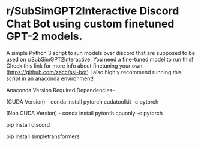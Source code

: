 # r/SubSimGPT2Interactive Discord Chat Bot using custom finetuned GPT-2 models.
A simple Python 3 script to run models over discord that are supposed to be used on r/SubSimGPT2Interactive.
You need a fine-tuned model to run this!
Check this link for more info about finetuning your own.
(https://github.com/zacc/ssi-bot)
I also highly recommend running this script in an anaconda environment!



Anaconda Version Required Dependencies-


(CUDA Version) - conda install pytorch cudatoolkit -c pytorch


(Non CUDA Version) - conda install pytorch cpuonly -c pytorch


pip install discord


pip install simpletransformers
